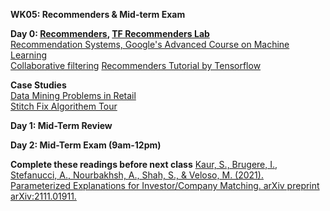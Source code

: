 **WK05: Recommenders & Mid-term Exam**  

**Day 0: [Recommenders](https://www.dropbox.com/s/4ctm2seq15fix9q/05-0%20Recommenders.pptx?dl=0), [TF Recommenders Lab](https://www.tensorflow.org/recommenders)**  
[Recommendation Systems, Google's Advanced Course on Machine Learning](https://developers.google.com/machine-learning/recommendation)  
[Collaborative filtering](https://developers.google.com/machine-learning/crash-course/embeddings/motivation-from-collaborative-filtering)
[Recommenders Tutorial by Tensorflow](https://www.tensorflow.org/recommenders/examples/basic_retrieval)  

**Case Studies**  
[Data Mining Problems in Retail](https://highlyscalable.wordpress.com/2015/03/10/data-mining-problems-in-retail/)  
[Stitch Fix Algorithem Tour](https://algorithms-tour.stitchfix.com/#data-platform)  

**Day 1: Mid-Term Review**  

**Day 2: Mid-Term Exam (9am-12pm)**  

**Complete these readings before next class** 
[Kaur, S., Brugere, I., Stefanucci, A., Nourbakhsh, A., Shah, S., & Veloso, M. (2021). Parameterized Explanations for Investor/Company Matching. arXiv preprint arXiv:2111.01911.](https://arxiv.org/abs/2111.01911)  

